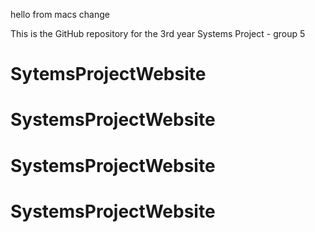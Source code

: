 
hello from macs change

This is the GitHub repository for the 3rd year Systems Project - group 5
# SytemsProjectWebsite
# SystemsProjectWebsite
# SystemsProjectWebsite
# SystemsProjectWebsite
